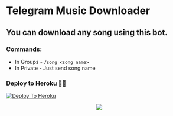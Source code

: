 # Telegram Music Downloader
## You can download any song using this bot. 

### Commands:
- In Groups - `/song <song name>`
- In Private - Just send song name

### Deploy to Heroku 🏃‍♂

[![Deploy To Heroku](https://www.herokucdn.com/deploy/button.svg)](https://heroku.com/deploy?template=https://github.com/Rexinazor/TG_MusicBot)

<p align="center">
  <img src="https://telegra.ph/file/53a8d858f6e83debec3ce.jpg">
</p>
